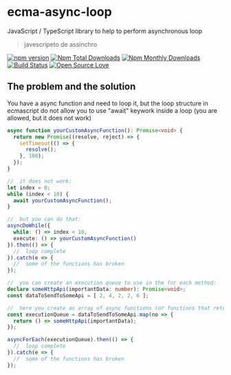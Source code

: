 # ecma-async-loop
JavaScript / TypeScript library to help to perform asynchronous loop
> javescripeto de assinchro

[![npm version](https://badge.fury.io/js/ecma-async-loop.svg)](https://badge.fury.io/js/ecma-async-loop)
[![Npm Total Downloads](https://img.shields.io/npm/dt/ecma-async-loop.svg)](https://github.com/lordazzi/ecma-async-loop)
[![Npm Monthly Downloads](https://img.shields.io/npm/dm/ecma-async-loop.svg)](https://github.com/lordazzi/ecma-async-loop)
[![Build Status](https://travis-ci.org/lordazzi/ecma-async-loop.svg?branch=master)](https://travis-ci.org/lordazzi/ecma-async-loop)
[![Open Source Love](https://badges.frapsoft.com/os/mit/mit.svg?v=102)](https://github.com/lordazzi/ecma-async-loop/blob/documentation/LICENSE)

## The problem and the solution

You have a async function and need to loop it, but the loop structure in ecmascript do not
allow you to use "await" keywork inside a loop (you are allowed, but it does not work) 
```typescript
async function yourCustomAsyncFunction(): Promise<void> {
  return new Promise((resolve, reject) => {
    setTimeout(() => {
      resolve();
    }, 100);
  });
}

//  it does not work:
let index = 0;
while (index < 10) {
  await yourCustomAsyncFunction();
}

//  but you can do that:
asyncDoWhile({
  while: () => index < 10,
  execute: () => yourCustomAsyncFunction()
}).then(() => {
  //  loop complete
}).catch(e => {
  //  some of the functions has broken
});

//  you can create an execution queue to use in the for each method:
declare someHttpApi(importantData: number): Promise<void>;
const dataToSendToSomeApi = [ 2, 4, 2, 2, 6 ];

//  here you create an array of async functions (or functions that returns promises)
const executionQueue = dataToSendToSomeApi.map(no => {
  return () => someHttpApi(importantData);
});

asyncForEach(executionQueue).then(() => {
  //  loop complete
}).catch(e => {
  //  some of the functions has broken
});
```